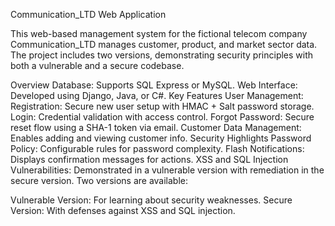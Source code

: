 Communication_LTD Web Application

This web-based management system for the fictional telecom company Communication_LTD manages customer, product, and market sector data. The project includes two versions, demonstrating security principles with both a vulnerable and a secure codebase.

Overview
Database: Supports SQL Express or MySQL.
Web Interface: Developed using Django, Java, or C#.
Key Features
User Management:
Registration: Secure new user setup with HMAC + Salt password storage.
Login: Credential validation with access control.
Forgot Password: Secure reset flow using a SHA-1 token via email.
Customer Data Management: Enables adding and viewing customer info.
Security Highlights
Password Policy: Configurable rules for password complexity.
Flash Notifications: Displays confirmation messages for actions.
XSS and SQL Injection Vulnerabilities: Demonstrated in a vulnerable version with remediation in the secure version.
Two versions are available:

Vulnerable Version: For learning about security weaknesses.
Secure Version: With defenses against XSS and SQL injection.
